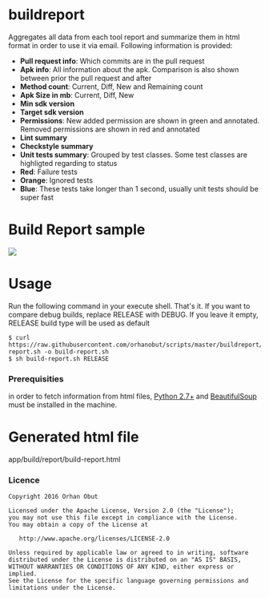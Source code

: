 # buildreport
Aggregates all data from each tool report and summarize them in html format in order to use it via email. Following information is provided:

- **Pull request info**: Which commits are in the pull request
- **Apk info**: All information about the apk. Comparison is also shown between prior the pull request and after
 - **Method count**: Current, Diff, New and Remaining count
 - **Apk Size in mb**: Current, Diff, New
 - **Min sdk version**
 - **Target sdk version**
 - **Permissions**: New added permission are shown in green and annotated. Removed permissions are shown in red and annotated
- **Lint summary**
- **Checkstyle summary**
- **Unit tests summary**: Grouped by test classes. Some test classes are highligted regarding to status
 - **Red**: Failure tests
 - **Orange**: Ignored tests
 - **Blue**: These tests take longer than 1 second, usually unit tests should be super fast

# Build Report sample
<img src='https://github.com/orhanobut/buildreport/blob/master/art/screenshot.png'/>

# Usage
Run the following command in your execute shell. That's it. If you want to compare debug builds, replace RELEASE with DEBUG. If you leave it empty, RELEASE build type will be used as default

```shell
$ curl https://raw.githubusercontent.com/orhanobut/scripts/master/buildreport/build-report.sh -o build-report.sh
$ sh build-report.sh RELEASE
```

### Prerequisities
in order to fetch information from html files, [Python 2.7+](https://www.python.org/downloads/)  and [BeautifulSoup](https://www.crummy.com/software/BeautifulSoup/bs4/doc/#) must be installed in the machine.


# Generated html file
app/build/report/build-report.html

### Licence
```
Copyright 2016 Orhan Obut

Licensed under the Apache License, Version 2.0 (the "License");
you may not use this file except in compliance with the License.
You may obtain a copy of the License at

   http://www.apache.org/licenses/LICENSE-2.0

Unless required by applicable law or agreed to in writing, software
distributed under the License is distributed on an "AS IS" BASIS,
WITHOUT WARRANTIES OR CONDITIONS OF ANY KIND, either express or implied.
See the License for the specific language governing permissions and
limitations under the License.
```
